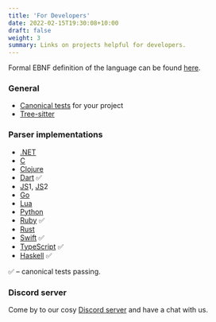 ```yaml
---
title: 'For Developers'
date: 2022-02-15T19:30:08+10:00
draft: false
weight: 3
summary: Links on projects helpful for developers.
---
```


Formal EBNF definition of the language can be found [here](https://github.com/cooklang/spec/blob/main/EBNF.md).

### General
* [Canonical tests](https://github.com/cooklang/spec/tree/main/tests) for your project
* [Tree-sitter](https://github.com/addcninblue/tree-sitter-cooklang)

### Parser implementations
* [.NET](https://github.com/heytherewill/cooklangnet)
* [C](https://github.com/cooklang/cook-in-c)
* [Clojure](https://github.com/kiranshila/cooklang-clj)
* [Dart](https://github.com/aquilax/cooklang-dart) ✅
* [JS](https://github.com/deathau/cooklang-js)1, [JS](https://github.com/cadpnq/cooklangjs)2
* [Go](https://github.com/aquilax/cooklang-go)
* [Lua](https://github.com/michal-h21/cooklang-lua)
* [Python](https://github.com/luizribeiro/py-cooklang)
* [Ruby](https://github.com/drbragg/cooklang_rb) ✅
* [Rust](https://github.com/umgefahren/cook-with-rust)
* [Swift](https://github.com/cooklang/CookInSwift) ✅
* [TypeScript](https://github.com/cooklang/cooklang-ts) ✅
* [Haskell](https://github.com/isaacvando/cooklang-hs) ✅

✅ – canonical tests passing.


### Discord server

Come by to our cosy [Discord server](https://discord.gg/fUVVvUzEEK) and have a chat with us.

